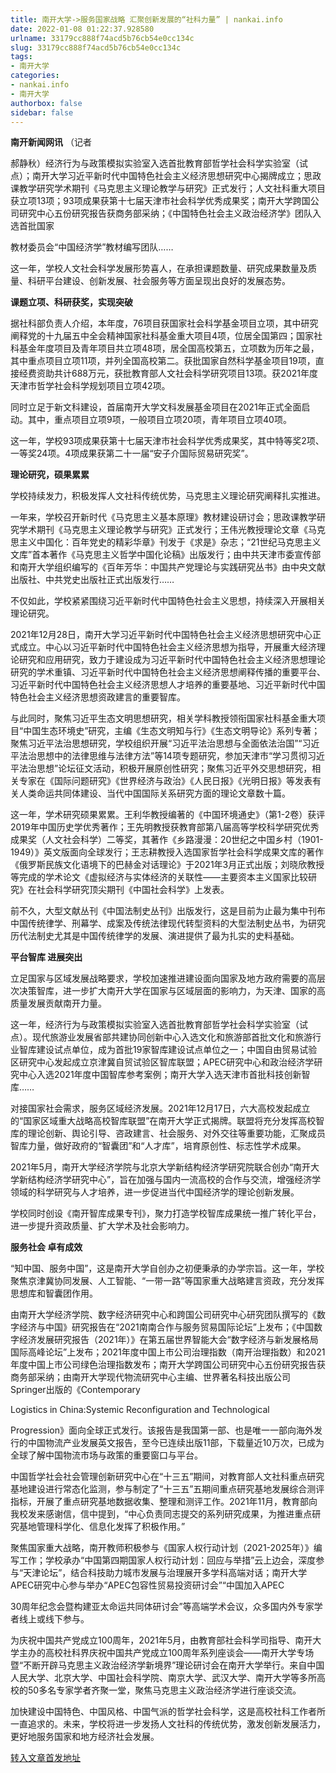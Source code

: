 ```yaml
---
title: 南开大学->服务国家战略 汇聚创新发展的“社科力量” | nankai.info
date: 2022-01-08 01:22:37.928580
urlname: 33179cc888f74acd5b76cb54e0cc134c
slug: 33179cc888f74acd5b76cb54e0cc134c
tags: 
- 南开大学
categories:
- nankai.info
- 南开大学
authorbox: false
sidebar: false
---
```

**南开新闻网讯** （记者

郝静秋）经济行为与政策模拟实验室入选首批教育部哲学社会科学实验室（试点）；南开大学习近平新时代中国特色社会主义经济思想研究中心揭牌成立；思政课教学研究学术期刊《马克思主义理论教学与研究》正式发行；人文社科重大项目获立项13项；93项成果获第十七届天津市社会科学优秀成果奖；南开大学跨国公司研究中心五份研究报告获商务部采纳；《中国特色社会主义政治经济学》团队入选首批国家
<!--more-->
教材委员会“中国经济学”教材编写团队……

这一年，学校人文社会科学发展形势喜人，在承担课题数量、研究成果数量及质量、科研平台建设、创新发展、社会服务等方面呈现出良好的发展态势。

**课题立项、科研获奖，实现突破**

据社科部负责人介绍，本年度，76项目获国家社会科学基金项目立项，其中研究阐释党的十九届五中全会精神国家社科基金重大项目4项，位居全国第四；国家社科基金年度项目及青年项目共立项48项，居全国高校第五，立项数为历年之最，其中重点项目立项11项，并列全国高校第二。获批国家自然科学基金项目19项，直接经费资助共计688万元，获批教育部人文社会科学研究项目13项。获2021年度天津市哲学社会科学规划项目立项42项。

同时立足于新文科建设，首届南开大学文科发展基金项目在2021年正式全面启动。其中，重点项目立项9项，一般项目立项20项，青年项目立项40项。

这一年，学校93项成果获第十七届天津市社会科学优秀成果奖，其中特等奖2项、一等奖24项。4项成果获第二十一届“安子介国际贸易研究奖”。

**理论研究，硕果累累**

学校持续发力，积极发挥人文社科传统优势，马克思主义理论研究阐释扎实推进。

一年来，学校召开新时代《马克思主义基本原理》教材建设研讨会；思政课教学研究学术期刊《马克思主义理论教学与研究》正式发行；王伟光教授理论文章《马克思主义中国化：百年党史的精彩华章》刊发于《求是》杂志；“21世纪马克思主义文库”首本著作《马克思主义哲学中国化论稿》出版发行；由中共天津市委宣传部和南开大学组织编写的《百年芳华：中国共产党理论与实践研究丛书》由中央文献出版社、中共党史出版社正式出版发行……

不仅如此，学校紧紧围绕习近平新时代中国特色社会主义思想，持续深入开展相关理论研究。

2021年12月28日，南开大学习近平新时代中国特色社会主义经济思想研究中心正式成立。中心以习近平新时代中国特色社会主义经济思想为指导，开展重大经济理论研究和应用研究，致力于建设成为习近平新时代中国特色社会主义经济思想理论研究的学术重镇、习近平新时代中国特色社会主义经济思想阐释传播的重要平台、习近平新时代中国特色社会主义经济思想人才培养的重要基地、习近平新时代中国特色社会主义经济思想资政建言的重要智库。

与此同时，聚焦习近平生态文明思想研究，相关学科教授领衔国家社科基金重大项目“中国生态环境史”研究，主编《生态文明知与行》《生态文明导论》系列专著；聚焦习近平法治思想研究，学校组织开展“习近平法治思想与全面依法治国”“习近平法治思想中的法律思维与法律方法”等14项专题研究，参加天津市“学习贯彻习近平法治思想”论坛征文活动，积极开展原创性研究；聚焦习近平外交思想研究，相关专家在《国际问题研究》《世界经济与政治》《人民日报》《光明日报》等发表有关人类命运共同体建设、当代中国国际关系研究方面的理论文章数十篇。

这一年，学术研究硕果累累。王利华教授编著的《中国环境通史》（第1-2卷）获评2019年中国历史学优秀著作；王先明教授获教育部第八届高等学校科学研究优秀成果奖（人文社会科学）二等奖，其著作《乡路漫漫：20世纪之中国乡村（1901-1949）》英文版面向全球发行；王志耕教授入选国家哲学社会科学成果文库的著作《俄罗斯民族文化语境下的巴赫金对话理论》于2021年3月正式出版；刘晓欣教授等完成的学术论文《虚拟经济与实体经济的关联性——主要资本主义国家比较研究》在社会科学研究顶尖期刊《中国社会科学》上发表。

前不久，大型文献丛刊《中国法制史丛刊》出版发行，这是目前为止最为集中刊布中国传统律学、刑幕学、成案及传统法律现代转型资料的大型法制史丛书，为研究历代法制史尤其是中国传统律学的发展、演进提供了最为扎实的史料基础。

**平台智库 进展突出**

立足国家与区域发展战略要求，学校加速推进建设面向国家及地方政府需要的高层次决策智库，进一步扩大南开大学在国家与区域层面的影响力，为天津、国家的高质量发展贡献南开力量。

这一年，经济行为与政策模拟实验室入选首批教育部哲学社会科学实验室（试点）。现代旅游业发展省部共建协同创新中心入选文化和旅游部首批文化和旅游行业智库建设试点单位，成为首批19家智库建设试点单位之一；中国自由贸易试验区研究中心发起成立京津冀自贸试验区智库联盟；APEC研究中心和政治经济学研究中心入选2021年度中国智库参考案例；南开大学入选天津市首批科技创新智库……

对接国家社会需求，服务区域经济发展。2021年12月17日，六大高校发起成立的“国家区域重大战略高校智库联盟”在南开大学正式揭牌。联盟将充分发挥高校智库的理论创新、舆论引导、咨政建言、社会服务、对外交往等重要功能，汇聚成员智库力量，做好政府的“智囊团”和“人才库”，培育原创性、标志性学术成果。

2021年5月，南开大学经济学院与北京大学新结构经济学研究院联合创办“南开大学新结构经济学研究中心”，旨在加强与国内一流高校的合作与交流，增强经济学领域的科学研究与人才培养，进一步促进当代中国经济学的理论创新发展。

学校同时创设《南开智库成果专刊》，聚力打造学校智库成果统一推广转化平台，进一步提升资政质量、扩大学术及社会影响力。

**服务社会 卓有成效**

“知中国、服务中国”，这是南开大学自创办之初便秉承的办学宗旨。这一年，学校聚焦京津冀协同发展、人工智能、“一带一路”等国家重大战略建言资政，充分发挥思想库和智囊团作用。

由南开大学经济学院、数字经济研究中心和跨国公司研究中心研究团队撰写的《数字经济与中国》研究报告在“2021南南合作与服务贸易国际论坛”上发布；《中国数字经济发展研究报告（2021年）》在第五届世界智能大会“数字经济与新发展格局国际高峰论坛”上发布；2021年度中国上市公司治理指数（南开治理指数）和2021年度中国上市公司绿色治理指数发布；南开大学跨国公司研究中心五份研究报告获商务部采纳；由南开大学现代物流研究中心主编、世界著名科技出版公司Springer出版的《Contemporary

Logistics in China:Systemic Reconfiguration and Technological

Progression》面向全球正式发行。该报告是我国第一部、也是唯一一部向海外发行的中国物流产业发展英文报告，至今已连续出版11部，下载量近10万次，已成为全球了解中国物流市场与政策的重要窗口与平台。

中国哲学社会社会管理创新研究中心在“十三五”期间，对教育部人文社科重点研究基地建设进行常态化监测，参与制定了“十三五”五期间重点研究基地发展综合测评指标，开展了重点研究基地数据收集、整理和测评工作。2021年11月，教育部向我校发来感谢信，信中提到，“中心负责同志提交的系列研究成果，为推进重点研究基地管理科学化、信息化发挥了积极作用。”

聚焦国家重大战略，南开教师积极参与《国家人权行动计划（2021-2025年）》编写工作；学校承办“中国第四期国家人权行动计划：回应与举措”云上边会，深度参与“天津论坛”，结合科技助力城市发展与治理展开多学科高端对话；南开大学APEC研究中心参与举办“APEC包容性贸易投资研讨会”“中国加入APEC

30周年纪念会暨构建亚太命运共同体研讨会”等高端学术会议，众多国内外专家学者线上或线下参与。

为庆祝中国共产党成立100周年，2021年5月，由教育部社会科学司指导、南开大学主办的高校社科界庆祝中国共产党成立100周年系列座谈会——南开大学专场暨“不断开辟马克思主义政治经济学新境界”理论研讨会在南开大学举行。来自中国人民大学、北京大学、中国社会科学院、南京大学、武汉大学、南开大学等多所高校的50多名专家学者齐聚一堂，聚焦马克思主义政治经济学进行座谈交流。

加快建设中国特色、中国风格、中国气派的哲学社会科学，这是高校社科工作者所一直追求的。未来，学校将进一步发扬人文社科的传统优势，激发创新发展活力，更好地服务国家和地方经济社会发展。



[转入文章首发地址](http://news.nankai.edu.cn/ywsd/system/2022/01/05/030049835.shtml)